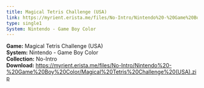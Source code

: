 ```yaml
---
title: Magical Tetris Challenge (USA)
link: https://myrient.erista.me/files/No-Intro/Nintendo%20-%20Game%20Boy%20Color/Magical%20Tetris%20Challenge%20(USA).zip
type: single1
System: Nintendo - Game Boy Color
---
```

<b>Game:</b> Magical Tetris Challenge (USA)<br>
<b>System:</b> Nintendo - Game Boy Color<br>
<b>Collection:</b> No-Intro<br>
<b>Download:</b> https://myrient.erista.me/files/No-Intro/Nintendo%20-%20Game%20Boy%20Color/Magical%20Tetris%20Challenge%20(USA).zip